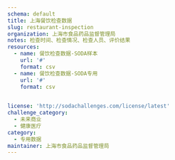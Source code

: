 ```yaml
---
schema: default
title: 上海餐饮检查数据
slug: restaurant-inspection
organization: 上海市食品药品监督管理局
notes: 检查时间、检查情况、检查人员、评价结果
resources:
  - name: 餐饮检查数据-SODA样本
    url: '#'
    format: csv
  - name: 餐饮检查数据-SODA专用
    url: '#'
    format: csv

    
license: 'http://sodachallenges.com/license/latest'
challenge_category: 
  - 未来商业
  - 健康医疗
category:
  - 专用数据
maintainer: 上海市食品药品监督管理局
---
```

